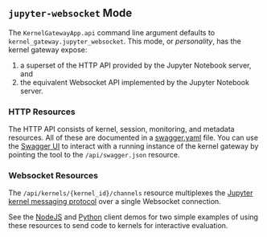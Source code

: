 ## `jupyter-websocket` Mode

The `KernelGatewayApp.api` command line argument defaults to `kernel_gateway.jupyter_websocket`. This mode, or *personality*, has the kernel gateway expose:

1. a superset of the HTTP API provided by the Jupyter Notebook server, and
2. the equivalent Websocket API implemented by the Jupyter Notebook server.

### HTTP Resources

The HTTP API consists of kernel, session, monitoring, and metadata resources. All of these are documented in a [swagger.yaml](https://github.com/jupyter/kernel_gateway/blob/master/kernel_gateway/jupyter_websocket/swagger.yaml) file. You can use the [Swagger UI](http://petstore.swagger.io) to interact with a running instance of the kernel gateway by pointing the tool to the `/api/swagger.json` resource.

### Websocket Resources

The `/api/kernels/{kernel_id}/channels` resource multiplexes the [Jupyter kernel messaging protocol](https://jupyter-client.readthedocs.io/en/latest/messaging.html) over a single Websocket connection.

See the [NodeJS](https://github.com/jupyter/kernel_gateway_demos/tree/master/node_client_example) and [Python](https://github.com/jupyter/kernel_gateway_demos/tree/master/python_client_example) client demos for two simple examples of using these resources to send code to kernels for interactive evaluation.
